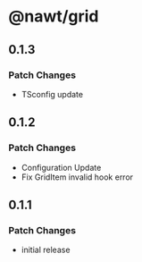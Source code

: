 # @nawt/grid

## 0.1.3

### Patch Changes

- TSconfig update

## 0.1.2

### Patch Changes

- Configuration Update
- Fix GridItem invalid hook error

## 0.1.1

### Patch Changes

- initial release
